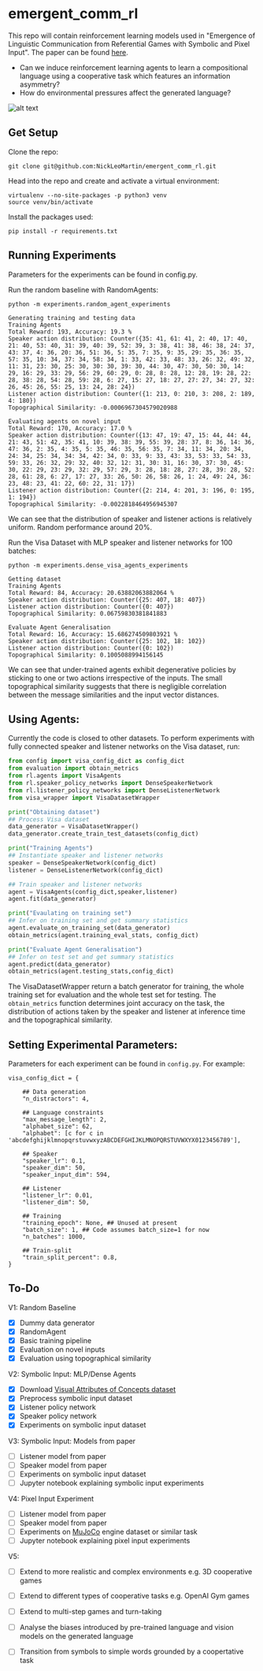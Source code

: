 # emergent_comm_rl
This repo will contain reinforcement learning models used in "Emergence of Linguistic Communication from Referential Games with Symbolic and Pixel Input". The paper can be found [here](https://arxiv.org/abs/1804.03984). 

- Can we induce reinforcement learning agents to learn a compositional language using a cooperative task which features an information asymmetry?
- How do environmental pressures affect the generated language?

![alt text](https://raw.githubusercontent.com/NickLeoMartin/emergent_comm_rl/master/images/emergent_comm.png)

Get Setup
---------
Clone the repo:
```
git clone git@github.com:NickLeoMartin/emergent_comm_rl.git
```

Head into the repo and create and activate a virtual environment:
```
virtualenv --no-site-packages -p python3 venv
source venv/bin/activate
```

Install the packages used:
```
pip install -r requirements.txt
```

Running Experiments
-------------------
Parameters for the experiments can be found in config.py.

Run the random baseline with RandomAgents:
```
python -m experiments.random_agent_experiments

Generating training and testing data
Training Agents
Total Reward: 193, Accuracy: 19.3 %
Speaker action distribution: Counter({35: 41, 61: 41, 2: 40, 17: 40, 21: 40, 53: 40, 31: 39, 40: 39, 52: 39, 3: 38, 41: 38, 46: 38, 24: 37, 43: 37, 4: 36, 20: 36, 51: 36, 5: 35, 7: 35, 9: 35, 29: 35, 36: 35, 57: 35, 10: 34, 37: 34, 58: 34, 1: 33, 42: 33, 48: 33, 26: 32, 49: 32, 11: 31, 23: 30, 25: 30, 30: 30, 39: 30, 44: 30, 47: 30, 50: 30, 14: 29, 16: 29, 33: 29, 56: 29, 60: 29, 0: 28, 8: 28, 12: 28, 19: 28, 22: 28, 38: 28, 54: 28, 59: 28, 6: 27, 15: 27, 18: 27, 27: 27, 34: 27, 32: 26, 45: 26, 55: 25, 13: 24, 28: 24})
Listener action distribution: Counter({1: 213, 0: 210, 3: 208, 2: 189, 4: 180})
Topographical Similarity: -0.0006967304579020988

Evaluating agents on novel input
Total Reward: 170, Accuracy: 17.0 %
Speaker action distribution: Counter({13: 47, 19: 47, 15: 44, 44: 44, 21: 43, 51: 42, 35: 41, 10: 39, 38: 39, 55: 39, 28: 37, 8: 36, 14: 36, 47: 36, 2: 35, 4: 35, 5: 35, 46: 35, 56: 35, 7: 34, 11: 34, 20: 34, 24: 34, 25: 34, 34: 34, 42: 34, 0: 33, 9: 33, 43: 33, 53: 33, 54: 33, 59: 33, 26: 32, 29: 32, 40: 32, 12: 31, 30: 31, 16: 30, 37: 30, 45: 30, 22: 29, 23: 29, 32: 29, 57: 29, 3: 28, 18: 28, 27: 28, 39: 28, 52: 28, 61: 28, 6: 27, 17: 27, 33: 26, 50: 26, 58: 26, 1: 24, 49: 24, 36: 23, 48: 23, 41: 22, 60: 22, 31: 17})
Listener action distribution: Counter({2: 214, 4: 201, 3: 196, 0: 195, 1: 194})
Topographical Similarity: -0.0022818464956945307
```
We can see that the distribution of speaker and listener actions is relatively uniform. Random performance around 20%. 

Run the Visa Dataset with MLP speaker and listener networks for 100 batches:
```
python -m experiments.dense_visa_agents_experiments

Getting dataset
Training Agents
Total Reward: 84, Accuracy: 20.63882063882064 %
Speaker action distribution: Counter({25: 407, 18: 407})
Listener action distribution: Counter({0: 407})
Topographical Similarity: 0.06759830381841883

Evaluate Agent Generalisation
Total Reward: 16, Accuracy: 15.686274509803921 %
Speaker action distribution: Counter({25: 102, 18: 102})
Listener action distribution: Counter({0: 102})
Topographical Similarity: 0.1005088994156145
```
We can see that under-trained agents exhibit degenerative policies by sticking to one or two actions irrespective of the inputs. The small topographical similarity suggests that there is negligible correlation between the message similarities and the input vector distances.

Using Agents:
-------------
Currently the code is closed to other datasets. To perform experiments with fully connected speaker and listener networks on the Visa dataset, run:
```python
from config import visa_config_dict as config_dict
from evaluation import obtain_metrics
from rl.agents import VisaAgents
from rl.speaker_policy_networks import DenseSpeakerNetwork
from rl.listener_policy_networks import DenseListenerNetwork
from visa_wrapper import VisaDatasetWrapper 

print("Obtaining dataset")
## Process Visa dataset
data_generator = VisaDatasetWrapper()
data_generator.create_train_test_datasets(config_dict)

print("Training Agents")
## Instantiate speaker and listener networks
speaker = DenseSpeakerNetwork(config_dict)
listener = DenseListenerNetwork(config_dict)

## Train speaker and listener networks
agent = VisaAgents(config_dict,speaker,listener)
agent.fit(data_generator)

print("Evaulating on training set")
## Infer on training set and get summary statistics
agent.evaluate_on_training_set(data_generator)
obtain_metrics(agent.training_eval_stats, config_dict)

print("Evaluate Agent Generalisation")
## Infer on test set and get summary statistics
agent.predict(data_generator)
obtain_metrics(agent.testing_stats,config_dict)
```
The VisaDatasetWrapper return a batch generator for training, the whole training set for evaluation and the whole test set for testing. The ```obtain_metrics``` function determines joint accuracy on the task, the distribution of actions taken by the speaker and listener at inference time and the topographical similarity.  

Setting Experimental Parameters:
--------------------------------
Parameters for each experiment can be found in ```config.py```. For example:
```
visa_config_dict = {

	## Data generation
	"n_distractors": 4,

	## Language constraints
	"max_message_length": 2,
	"alphabet_size": 62,
	"alphabet": [c for c in 'abcdefghijklmnopqrstuvwxyzABCDEFGHIJKLMNOPQRSTUVWXYX0123456789'],

	## Speaker
	"speaker_lr": 0.1, 
	"speaker_dim": 50,
	"speaker_input_dim": 594,

	## Listener
	"listener_lr": 0.01,
	"listener_dim": 50,

	## Training 
	"training_epoch": None, ## Unused at present
	"batch_size": 1, ## Code assumes batch_size=1 for now
	"n_batches": 1000,

	## Train-split 
	"train_split_percent": 0.8,
}
```

To-Do
-----
V1: Random Baseline
- [x] Dummy data generator
- [x] RandomAgent
- [x] Basic training pipeline
- [x] Evaluation on novel inputs 
- [x] Evaluation using topographical similarity

V2: Symbolic Input: MLP/Dense Agents
- [x] Download [Visual Attributes of Concepts dataset](http://homepages.inf.ed.ac.uk/s1151656/resources.html)
- [x] Preprocess symbolic input dataset
- [x] Listener policy network
- [x] Speaker policy network
- [x] Experiments on symbolic input dataset

V3: Symbolic Input: Models from paper
- [ ] Listener model from paper
- [ ] Speaker model from paper 
- [ ] Experiments on symbolic input dataset
- [ ] Jupyter notebook explaining symbolic input experiments

V4: Pixel Input Experiment
- [ ] Listener model from paper
- [ ] Speaker model from paper 
- [ ] Experiments on [MuJoCo](http://www.mujoco.org/) engine dataset or similar task
- [ ] Jupyter notebook explaining pixel input experiments

V5:
- [ ] Extend to more realistic and complex environments e.g. 3D cooperative games
- [ ] Extend to different types of cooperative tasks e.g. OpenAI Gym games
- [ ] Extend to multi-step games and turn-taking
- [ ] Analyse the biases introduced by pre-trained language and vision models on the generated language
- [ ] Transition from symbols to simple words grounded by a coopertative task










